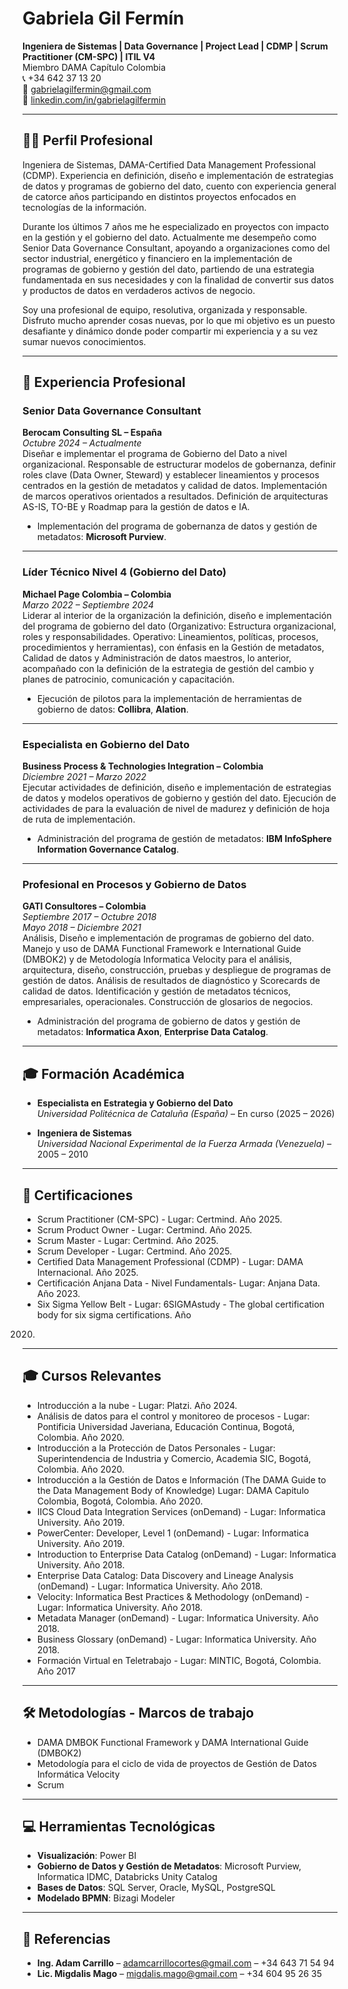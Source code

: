 # Gabriela Gil Fermín

**Ingeniera de Sistemas | Data Governance | Project Lead | CDMP | Scrum Practitioner (CM-SPC) | ITIL V4**  
Miembro DAMA Capítulo Colombia  
📞 +34 642 37 13 20  
📧 [gabrielagilfermin@gmail.com](mailto:gabrielagilfermin@gmail.com)  
🔗 [linkedin.com/in/gabrielagilfermin](https://www.linkedin.com/in/gabrielagilfermin)

---

## 👩‍💼 Perfil Profesional
Ingeniera de Sistemas, DAMA-Certified Data Management Professional (CDMP). Experiencia en definición,
diseño e implementación de estrategias de datos y programas de gobierno del dato, cuento con
experiencia general de catorce años participando en distintos proyectos enfocados en tecnologías de la
información.

Durante los últimos 7 años me he especializado en proyectos con impacto en la gestión y el gobierno del
dato. Actualmente me desempeño como Senior Data Governance Consultant, apoyando a organizaciones
como del sector industrial, energético y financiero en la implementación de programas de gobierno y
gestión del dato, partiendo de una estrategia fundamentada en sus necesidades y con la finalidad de
convertir sus datos y productos de datos en verdaderos activos de negocio.

Soy una profesional de equipo, resolutiva, organizada y responsable. Disfruto mucho aprender cosas
nuevas, por lo que mi objetivo es un puesto desafiante y dinámico donde poder compartir mi experiencia
y a su vez sumar nuevos conocimientos.

---

## 💼 Experiencia Profesional

### **Senior Data Governance Consultant**  
**Berocam Consulting SL – España**  
*Octubre 2024 – Actualmente*  
Diseñar e implementar el programa de Gobierno del Dato a nivel organizacional. Responsable de
estructurar modelos de gobernanza, definir roles clave (Data Owner, Steward) y establecer lineamientos
y procesos centrados en la gestión de metadatos y calidad de datos. Implementación de marcos
operativos orientados a resultados. Definición de arquitecturas AS-IS, TO-BE y Roadmap para la gestión
de datos e IA.

- Implementación del programa de gobernanza de datos y gestión de metadatos: **Microsoft Purview**.

---

### **Líder Técnico Nivel 4 (Gobierno del Dato)**  
**Michael Page Colombia – Colombia**  
*Marzo 2022 – Septiembre 2024*  
Liderar al interior de la organización la definición, diseño e implementación del programa de gobierno del
dato (Organizativo: Estructura organizacional, roles y responsabilidades. Operativo: Lineamientos,
políticas, procesos, procedimientos y herramientas), con énfasis en la Gestión de metadatos, Calidad
de datos y Administración de datos maestros, lo anterior, acompañado con la definición de la estrategia
de gestión del cambio y planes de patrocinio, comunicación y capacitación.

- Ejecución de pilotos para la implementación de herramientas de gobierno de datos: **Collibra**, **Alation**.

---

### **Especialista en Gobierno del Dato**  
**Business Process & Technologies Integration – Colombia**  
*Diciembre 2021 – Marzo 2022*  
Ejecutar actividades de definición, diseño e implementación de estrategias de datos y modelos
operativos de gobierno y gestión del dato. Ejecución de actividades de para la evaluación de nivel de
madurez y definición de hoja de ruta de implementación.

- Administración del programa de gestión de metadatos: **IBM InfoSphere Information Governance Catalog**.

---

### **Profesional en Procesos y Gobierno de Datos**  
**GATI Consultores – Colombia**  
*Septiembre 2017 – Octubre 2018*  
*Mayo 2018 – Diciembre 2021*  
Análisis, Diseño e implementación de programas de gobierno del dato. Manejo y uso de DAMA Functional
Framework e International Guide (DMBOK2) y de Metodología Informatica Velocity para el análisis,
arquitectura, diseño, construcción, pruebas y despliegue de programas de gestión de datos. Análisis de
resultados de diagnóstico y Scorecards de calidad de datos. Identificación y gestión de metadatos
técnicos, empresariales, operacionales. Construcción de glosarios de negocios.

- Administración del programa de gobierno de datos y gestión de metadatos: **Informatica Axon**, **Enterprise Data Catalog**.

---

## 🎓 Formación Académica

- **Especialista en Estrategia y Gobierno del Dato**  
  *Universidad Politécnica de Cataluña (España)* – En curso (2025 – 2026)

- **Ingeniera de Sistemas**  
  *Universidad Nacional Experimental de la Fuerza Armada (Venezuela)* – 2005 – 2010

---

## 📜 Certificaciones

- Scrum Practitioner (CM-SPC) - Lugar: Certmind. Año 2025.
- Scrum Product Owner - Lugar: Certmind. Año 2025.
- Scrum Master - Lugar: Certmind. Año 2025.
- Scrum Developer - Lugar: Certmind. Año 2025.
- Certified Data Management Professional (CDMP) - Lugar: DAMA Internacional. Año 2025.
- Certificación Anjana Data - Nivel Fundamentals- Lugar: Anjana Data. Año 2023.
- Six Sigma Yellow Belt - Lugar: 6SIGMAstudy - The global certification body for six sigma certifications. Año
2020.

---

## 🎓 Cursos Relevantes

- Introducción a la nube - Lugar: Platzi. Año 2024.
- Análisis de datos para el control y monitoreo de procesos - Lugar: Pontificia Universidad Javeriana, Educación Continua, Bogotá, Colombia. Año 2020.
- Introducción a la Protección de Datos Personales - Lugar: Superintendencia de Industria y Comercio, Academia SIC, Bogotá, Colombia. Año 2020.
- Introducción a la Gestión de Datos e Información (The DAMA Guide to the Data Management Body of Knowledge) Lugar: DAMA Capitulo Colombia, Bogotá, Colombia. Año 2020.
- IICS Cloud Data Integration Services (onDemand) - Lugar: Informatica University. Año 2019.
- PowerCenter: Developer, Level 1 (onDemand) - Lugar: Informatica University. Año 2019.
- Introduction to Enterprise Data Catalog (onDemand) - Lugar: Informatica University. Año 2018.
- Enterprise Data Catalog: Data Discovery and Lineage Analysis (onDemand) - Lugar: Informatica University. Año 2018.
- Velocity: Informatica Best Practices & Methodology (onDemand) - Lugar: Informatica University. Año 2018.
- Metadata Manager (onDemand) - Lugar: Informatica University. Año 2018.
- Business Glossary (onDemand) - Lugar: Informatica University. Año 2018.
- Formación Virtual en Teletrabajo - Lugar: MINTIC, Bogotá, Colombia. Año 2017

---

## 🛠 Metodologías - Marcos de trabajo

- DAMA DMBOK Functional Framework y DAMA International Guide (DMBOK2)
- Metodología para el ciclo de vida de proyectos de Gestión de Datos Informática Velocity
- Scrum

---

## 💻 Herramientas Tecnológicas

- **Visualización**: Power BI  
- **Gobierno de Datos y Gestión de Metadatos**: Microsoft Purview, Informatica IDMC, Databricks Unity Catalog  
- **Bases de Datos**: SQL Server, Oracle, MySQL, PostgreSQL  
- **Modelado BPMN**: Bizagi Modeler

---

## 🧾 Referencias

- **Ing. Adam Carrillo** – [adamcarrillocortes@gmail.com](mailto:adamcarrillocortes@gmail.com) – +34 643 71 54 94
- **Lic. Migdalis Mago** – [migdalis.mago@gmail.com](mailto:migdalis.mago@gmail.com) – +34 604 95 26 35
